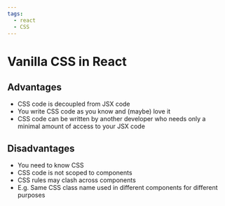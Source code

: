 ```yaml
---
tags:
  - react
  - CSS
---
```

# Vanilla CSS in React

## Advantages
* CSS code is decoupled from JSX code
* You write CSS code as you know and (maybe) love it
* CSS code can be written by another developer who needs only a minimal amount of access to your JSX code

## Disadvantages
* You need to know CSS
* CSS code is not scoped to components
* CSS rules may clash across components
* E.g. Same CSS class name used in different components for different purposes